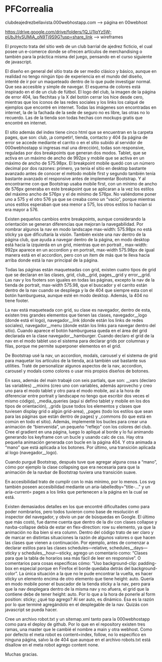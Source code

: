 # PFCorrealia

clubdeajedrezbellavista.000webhostapp.com --> página en 00webhost

https://drive.google.com/drive/folders/1Q_U1IqYz5W-pUbJHySUMiA_oN9Tj9S9G?usp=share_link -->  wireframes

El proyecto trata del sitio web de un club barrial de ajedrez ficticio, el cual posee un e-comerce donde se ofrecen artículos de merchandising o también para la práctica misma del juego, pensando en el curso siguiente de javascript. 

El diseño en general del sitio trata de ser medio clásico y básico, aunque en realidad no tengo ningún tipo de experiencia en el mundo del diseño, intenté de ir por un maqueteado dentro de lo que pude investigar normal. Que sea accesible y simple de navegar. El esquema de colores está inspirado en el de un club de fútbol. El logo del club, la imagen de la página de error 404, las flechitas y la X del botón cerrar los hice desde cero, mientras que los íconos de las redes sociales y los links los calqué de ejemplos que encontré en internet. Todas las imágenes son encontradas en internet, la de la fachada de la sede de seguro no es libre, las otras no lo recuerdo. Las de la tienda son todas hechas con mockups gratis que encontré en internet. 

El sitio además del index tiene cinco html que se encuentran en la carpeta pages, que son: club, ¡a competir!, tienda, contacto y 404 (la página de error se accede mediante el carrito o en el sitio subido al servidor de 000webhostapp si ingresas mal una dirección), todas son responsive, reguladas por dos breakpoints que generan dos modos. Tablet, que se activa en un máximo de ancho de 992px y mobile que se activa en un máximo de ancho de 575.98px. El breakpoint mobile quedó con un número decimal por dos razones: primero, ya tenía el sitio en desktop bastante avanzado antes de conocer el método mobile first y segundo también tenía bastante avanzado el responsive antes de implementar Bootstrap. Y al encontrarme con que Bootstrap usaba mobile first, con un mínimo de ancho de 576px generaba en este breakpoint que se aplicaran a la vez los estilos del máximo ancho de 576px y el de mínimo de 576px. No valiéndome poner uno a 575 y el otro 576 ya que se creaba como un “vacío”, porque mientras unos estilos esperaban que sea menor a 575, los otros estilos lo hacían si era mayor a 576. 

Existen pequeños cambios entre breakpoints, aunque considerando la orientación se generan diferencias que mejoran la navegabilidad. Por nombrar algunos la nav en modo landscape max-width: 575.98px no está sticky ya que dificultaría la visión. También existe una nav dentro de la página club, que ayuda a navegar dentro de la página, en modo desktop está hacia la izquierda en un grid, mientras que en portrait , max-width: 992px aparece en un accordion y en portrait, max-width 575.98px de igual manera está en el accordion, pero con un ítem de más que te lleva hacia arriba donde está la nav principal de la página. 

Todas las páginas están maqueteadas con grid, existen cuatro tipos de grid que se declaran en las clases, grid, club__grid, pages__grid y error__grid. Las nav y los footers son iguales en todas las páginas, excepto la nav de la tienda de portrait, max-width 575.98, que el buscador y el carrito están dentro de la nav cuando se despliega y la de 404 que siempre esta con el botón hamburguesa, aunque esté en modo desktop. Además, la 404 no tiene footer. 

La nav está maqueteada con grid, su clase es navegador, dentro de esta, existen tres grandes elementos que tienen las clases, navegador__logo (donde está el logo), navegador__link (donde están los links de redes sociales), navegador__menu (donde están los links para navegar dentro del sitio). Cuando aparece el botón hamburguesa queda en el área del grid declarada en la clase navegador__hamburger. Cuando declaro el grid de la nav en el modo tablet uso el sistema para declarar grids por columnas y filas, porque me permite superponer elementos en el grid. 

De Bootstrap usé la nav, un accordion, modals, carousel y el sistema de grid para maquetar los artículos de la tienda, acá también usé bastante sus utilities. Traté de personalizar algunos aspectos de la nav, accordion, carousel y modals como colores o usar mis propios diseños de botones.

En sass, además del main trabajé con seis partials, que son: __vars (declaro las variables) __mixins (creo uno con variables, además aprovecho y creo uno para el modo tablet y otro para el modo mobile, así a la hora de diferenciar entre portrait y landscape no tengo que escribir dos veces el mismo código), _media_queries (aquí si defino tablet y mobile en los dos tipos de orientación), _grids (puse todos los elementos y clases que tuviesen display grid o algún grid-area), _pages (todo los estilos que sean para las páginas que están dentro de pages) y _commons (lo que está en común en todo el sitio). Además, implementé los bucles para crear una animación de “bienvenida”, un pequeño “reflejo” con los colores del club. Cree el gradient en una página, luego lo apliqué al borde y lo fui animando generando los keyframe con un bucle y usando calc de css. Hay otra pequeña animación generada con bucle en la página 404. Y otra animada a “mano” que está aplicada a los botones. Por último, una transición aplicada al logo (navegador__logo).

Cuando purgué Bootstrap, después tuve que agregar alguna cosa a “mano”, cómo por ejemplo la clase collapsing que era necesaria para que la animación de la navbar de Bootstrap tuviera una transición suave.

En accesibilidad trato de cumplir con lo más mínimo, por lo menos. Los svg también poseen accesibilidad mediante un aria-labelledby=”title-…” y un aria-current= pages a los links que pertenecen a la página en la cual se está.

Existen demasiados detalles en los que encontré dificultades como para poder nombrarlos, pero todos tuvieron como base de resolución el inspector del navegador, y obvio un par de búsquedas en Google. El último que más costó, fue darme cuenta que dentro de la div con clases collapse y navba-collapse debía de estar en flex-direction: row su elemento, ya que la animación no iba bien si era column. Dentro del código trato de ser claro y de marcar en distintas situaciones la razón de algunos valores o que hacen las clases que vienen a continuación. Por ejemplo, antes de comenzar a declarar estilos para las clases schedules—relative, schedules__days—sticky y schedules__hour—sticky, agrego un comentario como: “Clases para que la tabla de horarios sea más fácil de leer en responsive”. O comentarios para cosas específicas cómo: “Uso background-clip: padding-box en especial porque en Firefox el borde quedaba detrás del background-color”. La única situación a la que no le pude encontrar la vuelta, es hacer sticky un elemento encima de otro elemento que tiene height: auto. Quería en modo mobile poner el buscador de la tienda sticky a la nav, pero para que la nav desplegara dentro de la misma nav y no afuera, el grid que la contiene debe de tener height: auto. Por lo que a la hora de ponerle al form position: sticky; ¿qué top agrego? Al ser auto, es dinámico. Esa es la razón por lo que terminé agregándolo en el desplegable de la nav. Quizás con javascript se pueda hacer.

Cree un archivo robot.txt y un sitemap.xml tanto para la 000webhostapp como para el deploy de github. Por lo que en el repository existen tres ramas, una master que le cambié el nombre a main y otra webhost. Como por defecto el meta robot es content=index, follow, no lo especifico en ninguna página, salvo la de 404 que aunque en el archivo robots.txt está disallow en el meta robot agrego content none.

Muchas gracias.
